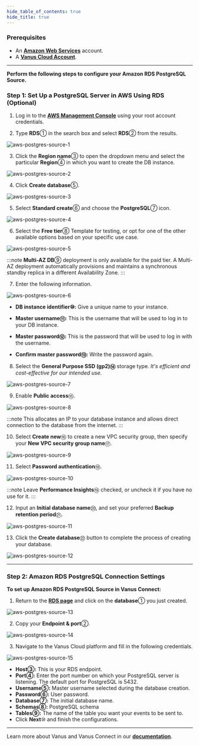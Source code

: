 ```yaml
--- 
hide_table_of_contents: true
hide_title: true
---
```


### Prerequisites

- An [**Amazon Web Services**](https://aws.amazon.com) account.
- A [**Vanus Cloud Account**](https://cloud.vanus.ai).

---

**Perform the following steps to configure your Amazon RDS PostgreSQL Source.**

### Step 1: Set Up a PostgreSQL Server in AWS Using RDS (Optional)

1. Log in to the [**AWS Management Console**](https://aws.amazon.com/) using your root account credentials.

2. Type **RDS**① in the search box and select **RDS**② from the results.

![aws-postgres-source-1](images/aws-postgres-source-1.webp)

3. Click the **Region name**③ to open the dropdown menu and select the particular **Region**④ in which you want to create the DB instance.

![aws-postgres-source-2](images/aws-postgres-source-2.webp)

4. Click **Create database**⑤.

![aws-postgres-source-3](images/aws-postgres-source-3.webp)

5. Select **Standard create**⑥ and choose the **PostgreSQL**⑦ icon.

![aws-postgres-source-4](images/aws-postgres-source-4.webp)

6. Select the **Free tier**⑧ Template for testing, or opt for one of the other available options based on your specific use case.

![aws-postgres-source-5](images/aws-postgres-source-5.webp)

:::note
**Multi-AZ DB**⑨ deployment is only available for the paid tier. A Multi-AZ deployment automatically provisions and maintains a synchronous standby replica in a different Availability Zone.
:::

7. Enter the following information.

![aws-postgres-source-6](images/aws-postgres-source-6.webp)

- **DB instance identifier⑩:** Give a unique name to your instance.

- **Master username⑪:** This is the username that will be used to log in to your DB instance.

- **Master password⑫:** This is the password that will be used to log in with the username.

- **Confirm master password⑬:** Write the password again.

8. Select the **General Purpose SSD (gp2)⑭** storage type. *It's efficient and cost-effective for our intended use*.

![aws-postgres-source-7](images/aws-postgres-source-7.webp)

9. Enable **Public access**⑮.

![aws-postgres-source-8](images/aws-postgres-source-8.webp)

:::note
This allocates an IP to your database instance and allows direct connection to the database from the internet.
:::

10. Select **Create new**⑯ to create a new VPC security group, then specify your **New VPC security group name**⑰.

![aws-postgres-source-9](images/aws-postgres-source-9.webp)

11. Select **Password authentication**⑱.

![aws-postgres-source-10](images/aws-postgres-source-10.webp)

:::note
Leave **Performance Insights**⑲ checked, or uncheck it if you have no use for it.
:::

12. Input an **Initial database name**⑳, and set your preferred **Backup retention period**㉑.

![aws-postgres-source-11](images/aws-postgres-source-11.webp)

13. Click the **Create database**㉒ button to complete the process of creating your database.

![aws-postgres-source-12](images/aws-postgres-source-12.webp)

---

### Step 2: Amazon RDS PostgreSQL Connection Settings

**To set up Amazon RDS PostgreSQL Source in Vanus Connect:**

1. Return to the [**RDS page**](https://console.aws.amazon.com/rds/) and click on the **database**① you just created.

![aws-postgres-source-13](images/aws-postgres-source-13.webp)

2. Copy your **Endpoint & port**②.

![aws-postgres-source-14](images/aws-postgres-source-14.webp)

3. Navigate to the Vanus Cloud platform and fill in the following credentials.

![aws-postgres-source-15](images/aws-postgres-source-15.webp)

- **Host③:** This is your RDS endpoint.
- **Port④:** Enter the port number on which your PostgreSQL server is listening. The default port for PostgreSQL is 5432.
- **Username⑤:** Master username selected during the database creation.
- **Password⑥:** User password.
- **Database⑦:** The initial database name.
- **Schemas⑧:** PostgreSQL schema
- **Tables⑨:** The name of the table you want your events to be sent to.
- Click **Next**⑩ and finish the configurations.

---

Learn more about Vanus and Vanus Connect in our [**documentation**](https://docs.vanus.ai/getting-started/what-is-vanus).
